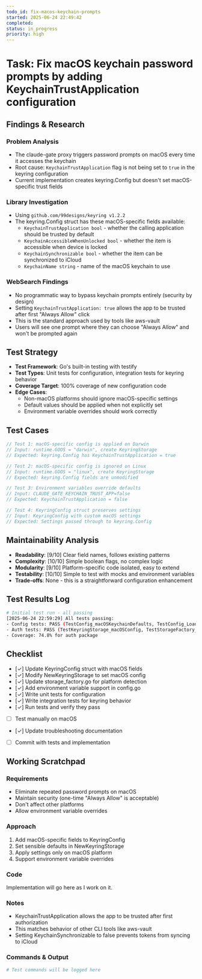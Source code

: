 ```yaml
---
todo_id: fix-macos-keychain-prompts
started: 2025-06-24 22:49:42
completed:
status: in_progress
priority: high
---
```


# Task: Fix macOS keychain password prompts by adding KeychainTrustApplication configuration

## Findings & Research

### Problem Analysis
- The claude-gate proxy triggers password prompts on macOS every time it accesses the keychain
- Root cause: `KeychainTrustApplication` flag is not being set to `true` in the keyring configuration
- Current implementation creates keyring.Config but doesn't set macOS-specific trust fields

### Library Investigation
- Using `github.com/99designs/keyring v1.2.2`
- The keyring.Config struct has these macOS-specific fields available:
  - `KeychainTrustApplication bool` - whether the calling application should be trusted by default
  - `KeychainAccessibleWhenUnlocked bool` - whether the item is accessible when device is locked
  - `KeychainSynchronizable bool` - whether the item can be synchronized to iCloud
  - `KeychainName string` - name of the macOS keychain to use

### WebSearch Findings
- No programmatic way to bypass keychain prompts entirely (security by design)
- Setting `KeychainTrustApplication: true` allows the app to be trusted after first "Always Allow" click
- This is the standard approach used by tools like aws-vault
- Users will see one prompt where they can choose "Always Allow" and won't be prompted again

## Test Strategy

- **Test Framework**: Go's built-in testing with testify
- **Test Types**: Unit tests for configuration, integration tests for keyring behavior
- **Coverage Target**: 100% coverage of new configuration code
- **Edge Cases**: 
  - Non-macOS platforms should ignore macOS-specific settings
  - Default values should be applied when not explicitly set
  - Environment variable overrides should work correctly

## Test Cases

```go
// Test 1: macOS-specific config is applied on Darwin
// Input: runtime.GOOS = "darwin", create KeyringStorage
// Expected: keyring.Config has KeychainTrustApplication = true

// Test 2: macOS-specific config is ignored on Linux
// Input: runtime.GOOS = "linux", create KeyringStorage  
// Expected: keyring.Config fields are unmodified

// Test 3: Environment variables override defaults
// Input: CLAUDE_GATE_KEYCHAIN_TRUST_APP=false
// Expected: KeychainTrustApplication = false

// Test 4: KeyringConfig struct preserves settings
// Input: KeyringConfig with custom macOS settings
// Expected: Settings passed through to keyring.Config
```

## Maintainability Analysis

- **Readability**: [9/10] Clear field names, follows existing patterns
- **Complexity**: [10/10] Simple boolean flags, no complex logic
- **Modularity**: [9/10] Platform-specific code isolated, easy to extend
- **Testability**: [10/10] Simple to test with mocks and environment variables
- **Trade-offs**: None - this is a straightforward configuration enhancement

## Test Results Log

```bash
# Initial test run - all passing
[2025-06-24 22:59:29] All tests passing:
- Config tests: PASS (TestConfig_macOSKeychainDefaults, TestConfig_LoadFromEnv_macOSKeychain)
- Auth tests: PASS (TestKeyringStorage_macOSConfig, TestStorageFactory_macOSDefaults)
- Coverage: 74.8% for auth package
```

## Checklist

- [✓] Update KeyringConfig struct with macOS fields
- [✓] Modify NewKeyringStorage to set macOS config
- [✓] Update storage_factory.go for platform detection
- [✓] Add environment variable support in config.go
- [✓] Write unit tests for configuration
- [✓] Write integration tests for keyring behavior
- [✓] Run tests and verify they pass
- [ ] Test manually on macOS
- [✓] Update troubleshooting documentation
- [ ] Commit with tests and implementation

## Working Scratchpad

### Requirements
- Eliminate repeated password prompts on macOS
- Maintain security (one-time "Always Allow" is acceptable)
- Don't affect other platforms
- Allow environment variable overrides

### Approach
1. Add macOS-specific fields to KeyringConfig
2. Set sensible defaults in NewKeyringStorage
3. Apply settings only on macOS platform
4. Support environment variable overrides

### Code

Implementation will go here as I work on it.

### Notes

- KeychainTrustApplication allows the app to be trusted after first authorization
- This matches behavior of other CLI tools like aws-vault
- Setting KeychainSynchronizable to false prevents tokens from syncing to iCloud

### Commands & Output

```bash
# Test commands will be logged here
```